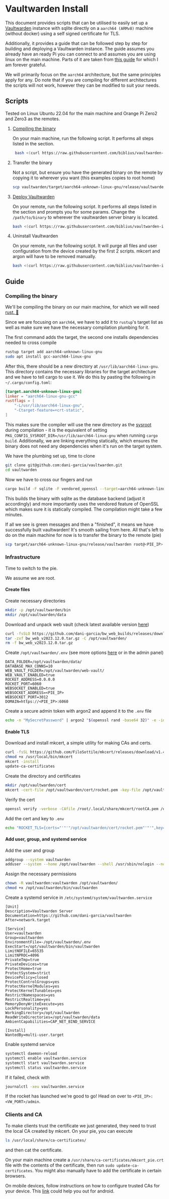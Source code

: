 # Vaultwarden Install

This document provides scripts that can be utilised to easily set up a [Vaultwarden](https://github.com/dani-garcia/vaultwarden)
instance with sqlite directly on a `aarch64 (ARMv8)` machine (without docker) using a self signed certificate for TLS.

Additionally, it provides a guide that can be followed step by step for building and deploying a Vaultwarden instance.
The guide assumes you already have an ready Pi you can connect to and assumes you are using linux on the main machine.
Parts of it are taken from [this guide](https://gist.github.com/avoidik/9f12ef4feae6ccf7a5801a520931c5d1) for which I am forever grateful.

We will primarily focus on the `aarch64` architecture, but the same principles apply for any. Do note that if you are compiling for different architectures
the scripts will not work, however they can be modified to suit your needs.

## Scripts

Tested on Linux Ubuntu 22.04 for the main machine and Orange Pi Zero2 and Zero3 as the remotes.

1. [Compiling the binary](#compiling-the-binary)
   
   On your main machine, run the following script. It performs all steps listed in the section.
   ```bash
    bash <(curl https://raw.githubusercontent.com/biblius/vaultwarden-install/master/vw-compile.sh) 
    ```
   
2. Transfer the binary
   
   Not a script, but ensure you have the generated binary on the remote by copying it to wherever you want (this examples copies to root home)
   ```bash
   scp vaultwarden/target/aarch64-unknown-linux-gnu/release/vaultwarden root@<PIE_IP>:
   ```

3. [Deploy Vaultwarden](#infrastructure)

   On your remote, run the following script. It performs all steps listed in the section and prompts you for some params.
   Change the `/path/to/binary` to wherever the vaultwarden server binary is located.
   ```bash
   bash <(curl https://raw.githubusercontent.com/biblius/vaultwarden-install/master/vw-install.sh) /path/to/binary
   ```

4. Uninstall Vaultwarden

   On your remote, run the following script. It will purge all files and user configuration from the device created by the first 2 scripts. mkcert and argon will
   have to be removed manually.
   ```bash
   bash <(curl https://raw.githubusercontent.com/biblius/vaultwarden-install/master/vw-purge.sh)
   ```

## Guide

### Compiling the binary

We'll be compiling the binary on our main machine, for which we will need [rust. 🦀](https://www.rust-lang.org/tools/install)

Since we are focusing on `aarch64`, we have to add it to `rustup`'s target list as well as make sure we have
the necessary compilation plumbing for it.

The first command adds the target, the second one installs dependencies needed to cross compile

```bash
rustup target add aarch64-unknown-linux-gnu
sudo apt install gcc-aarch64-linux-gnu
```

After this, there should be a new directory at `/usr/lib/aarch64-linux-gnu`. This directory contains the necessary libraries
for the target architecture and we have to tell cargo to use it. We do this by pasting the following in `~/.cargo/config.toml`:

```toml
[target.aarch64-unknown-linux-gnu]
linker = "aarch64-linux-gnu-gcc"
rustflags = [
    "-L/usr/lib/aarch64-linux-gnu",
    "-Ctarget-feature=+crt-static",
]
```

This makes sure the compiler will use the new directory as the [sysroot](https://autotools.info/pkgconfig/cross-compiling.html) during compilation - it is the equivalent of setting `PKG_CONFIG_SYSROOT_DIR=/usr/lib/aarch64-linux-gnu` when running `cargo build`.
Additionally, we are linking everything statically, which ensures the binary does not need any dependencies when it's run on the target system.

We have the plumbing set up, time to clone

```bash
git clone git@github.com:dani-garcia/vaultwarden.git
cd vaultwarden
```

Now we have to cross our fingers and run

```bash
cargo build -F sqlite -F vendored_openssl --target=aarch64-unknown-linux-gnu --release
```

This builds the binary with sqlite as the database backend (adjust it accordingly) and more importantly uses the vendored feature of OpenSSL which
makes sure it is statically compiled. The compilation might take a few minutes.

If all we see is green messages and then a "finished", it means we have successfully built vaultwarden! It's smooth sailing from here.
All that's left to do on the main machine for now is to transfer the binary to the remote (pie)

```bash
scp target/aarch64-unknown-linux-gnu/release/vaultwarden root@<PIE_IP>:
```

### Infrastructure

Time to switch to the pie.

We assume we are root.

#### Create files

Create necessary directories

```bash
mkdir -p /opt/vaultwarden/bin
mkdir /opt/vaultwarden/data
```

Download and unpack web vault (check latest available version [here](https://github.com/dani-garcia/bw_web_builds/releases))

```bash
curl -fsSLO https://github.com/dani-garcia/bw_web_builds/releases/download/v2023.12.0/bw_web_v2023.12.0.tar.gz
tar -zxf bw_web_v2023.12.0.tar.gz -C /opt/vaultwarden/
rm -f bw_web_v2023.12.0.tar.gz
```

Create `/opt/vaultwarden/.env` (see more options [here](https://github.com/dani-garcia/vaultwarden/blob/main/.env.template) or in the admin panel)

```.env
DATA_FOLDER=/opt/vaultwarden/data/
DATABASE_MAX_CONNS=10
WEB_VAULT_FOLDER=/opt/vaultwarden/web-vault/
WEB_VAULT_ENABLED=true
ROCKET_ADDRESS=0.0.0.0
ROCKET_PORT=6060
WEBSOCKET_ENABLED=true
WEBSOCKET_ADDRESS=<PIE_IP>
WEBSOCKET_PORT=3012
DOMAIN=https://<PIE_IP>:6060
```

Create a secure admin token with argon2 and append it to the `.env` file

```bash
echo -n "MySecretPassword" | argon2 "$(openssl rand -base64 32)" -e -id -k 65540 -t 3 -p 4r >> /opt/vaultwarden/.env
```

#### Enable TLS

Download and install mkcert, a simple utility for making CAs and certs.

```bash
curl -fsSL https://github.com/FiloSottile/mkcert/releases/download/v1.4.3/mkcert-v1.4.3-linux-arm -o /usr/local/bin/mkcert
chmod +x /usr/local/bin/mkcert
mkcert -install
update-ca-certificates
```

Create the directory and certificates

```bash
mkdir /opt/vaultwarden/cert
mkcert -cert-file /opt/vaultwarden/cert/rocket.pem -key-file /opt/vaultwarden/cert/rocket-key.pem <PIE_IP> <PIE_IP>
```

Verify the cert

```bash
openssl verify -verbose -CAfile /root/.local/share/mkcert/rootCA.pem /opt/vaultwarden/cert/rocket.pem
```

Add the cert and key to `.env`

```bash
echo "ROCKET_TLS={certs="'"'"/opt/vaultwarden/cert/rocket.pem"'"'",key="'"'"/opt/vaultwarden/cert/rocket-key.pem"'"'"}" >> /opt/vaultwarden/.env
```

#### Add user, group, and systemd service

Add the user and group

```bash
addgroup --system vaultwarden
adduser --system --home /opt/vaultwarden --shell /usr/sbin/nologin --no-create-home --gecos 'vaultwarden' --ingroup vaultwarden --disabled-login --disabled-password vaultwarden
```

Assign the necessary permissions

```bash
chown -R vaultwarden:vaultwarden /opt/vaultwarden/
chmod +x /opt/vaultwarden/bin/vaultwarden
```

Create a systemd service in `/etc/systemd/system/vaultwarden.service`

```service
[Unit]
Description=Vaultwarden Server
Documentation=https://github.com/dani-garcia/vaultwarden
After=network.target

[Service]
User=vaultwarden
Group=vaultwarden
EnvironmentFile=-/opt/vaultwarden/.env
ExecStart=/opt/vaultwarden/bin/vaultwarden
LimitNOFILE=65535
LimitNPROC=4096
PrivateTmp=true
PrivateDevices=true
ProtectHome=true
ProtectSystem=strict
DevicePolicy=closed
ProtectControlGroups=yes
ProtectKernelModules=yes
ProtectKernelTunables=yes
RestrictNamespaces=yes
RestrictRealtime=yes
MemoryDenyWriteExecute=yes
LockPersonality=yes
WorkingDirectory=/opt/vaultwarden
ReadWriteDirectories=/opt/vaultwarden/data
AmbientCapabilities=CAP_NET_BIND_SERVICE

[Install]
WantedBy=multi-user.target
```

Enable systemd service

```bash
systemctl daemon-reload
systemctl enable vaultwarden.service
systemctl start vaultwarden.service
systemctl status vaultwarden.service
```

If it failed, check with

```bash
journalctl -xeu vaultwarden.service
```

If the rocket has launched we're good to go! Head on over to `<PIE_IP>:<VW_PORT>/admin`.

### Clients and CA

To make clients trust the certificate we just generated, they need to trust the local CA created by mkcert.
On your pie, you can execute

```bash
ls /usr/local/share/ca-certificates/
```

and then cat the certificate.

On your main machine create a `/usr/share/ca-certificates/mkcert_pie.crt` file with the contents of the certificate, then run `sudo update-ca-certificates`. You might also manually have to add the certificate in certain browsers.

On mobile devices, follow instructions on how to configure trusted CAs for your device. This [link](https://support.google.com/pixelphone/answer/2844832?hl=en) could help you out for android.
